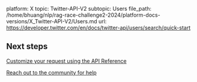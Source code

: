platform: X
topic: Twitter-API-V2
subtopic: Users
file_path: /home/bhuang/nlp/rag-race-challenge2-2024/platform-docs-versions/X_Twitter-API-V2/Users.md
url: https://developer.twitter.com/en/docs/twitter-api/users/search/quick-start

## Next steps

[Customize your request using the API Reference](https://developer.twitter.com/en/docs/twitter-api/compliance/batch-compliance/api-reference "Customize your request using the API Reference")

[Reach out to the community for help](https://twittercommunity.com/ "Reach out to the community for help")